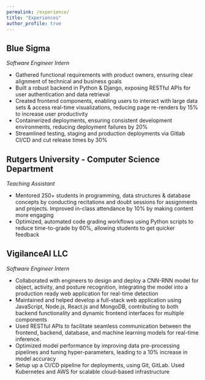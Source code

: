 ```yaml
---
permalink: /experience/
title: "Experiences"
author_profile: true
---
```



## Blue Sigma
_Software Engineer Intern_
- Gathered functional requirements with product owners, ensuring clear alignment of technical and business goals
- Built a robust backend in Python & Django, exposing RESTful APIs for user authentication and data retrieval
- Created frontend components, enabling users to interact with large data sets & access real-time visualizations, reducing page re-renders by 15% to increase user productivity
- Containerized deployments, ensuring consistent development environments, reducing deployment failures by 20%
- Streamlined testing, staging and production deployments via Gitlab CI/CD and cut release times by 30%


## Rutgers University - Computer Science Department
_Teaching Assistant_
- Mentored 250+ students in programming, data structures & database concepts by conducting recitations and doubt sessions for assignments and projects. Improved in-class attendance by 10% by making content more engaging
- Optimized, automated code grading workflows using Python scripts to reduce time-to-grade by 60%, allowing students to get quicker feedback


## VigilanceAI LLC
_Software Engineer Intern_
- Collaborated with engineers to design and deploy a CNN-RNN model for object, activity, and posture recognition, integrating the model into a production ready web application for real-time detection
- Maintained and helped develop a full-stack web application using JavaScript, Node.js, React.js and MongoDB, contributing to both backend functionality and dynamic frontend interfaces for multiple components
- Used RESTful APIs to facilitate seamless communication between the frontend, backend, database, and machine learning models for real-time inference.
- Optimized model performance by improving data pre-processing pipelines and tuning hyper-parameters, leading to a 10% increase in model accuracy
- Setup up a CI/CD pipeline for deployments, using Git, GitLab. Used Kubernetes and AWS for scalable cloud-based infrastructure